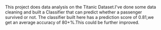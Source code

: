 This project does data analysis on the Titanic Dataset.I've done some data cleaning and built a Classifier that can predict whether a passenger survived or not.
The classifier built here has a prediction score of 0.81,we get an average accuracy of 80+%.This could be further improved.
